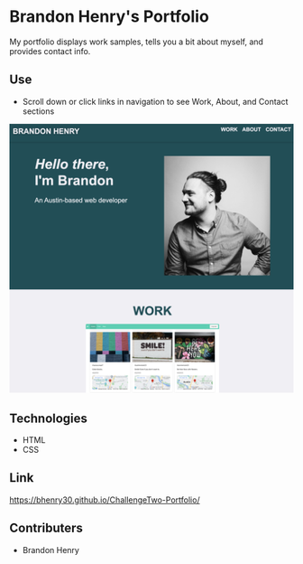 # Brandon Henry's Portfolio

My portfolio displays work samples, tells you a bit about myself, and provides contact info.


## Use

* Scroll down or click links in navigation to see Work, About, and Contact sections

![screenshot1](./assets/images/portfolio_screenshot.png)

## Technologies

* HTML
* CSS

## Link

https://bhenry30.github.io/ChallengeTwo-Portfolio/

## Contributers

* Brandon Henry